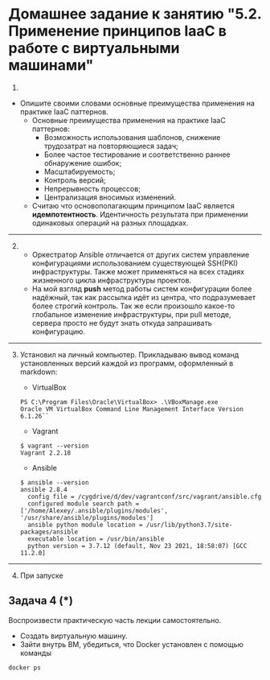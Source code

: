 
# Домашнее задание к занятию "5.2. Применение принципов IaaC в работе с виртуальными машинами"

1. 

- Опишите своими словами основные преимущества применения на практике IaaC паттернов.
  * Основные преимущества применения на практике IaaC паттернов:
    * Возможность использования шаблонов, снижение трудозатрат на повторяющиеся задач;
    * Более частое тестирование и соответственно раннее обнаружение ошибок;
    * Масштабируемость;
    * Контроль версий;
    * Непрерывность процессов;
    * Централизация вносимых изменений.
  * Считаю что основополагающим принципом IaaC является **идемпотентность**. Идентичность результата при применении одинаковых операций на разных площадках. 

---
2. 
    * Оркестратор Ansible отличается от других систем управление конфигурациями использованием существующей SSH(PKI) инфраструктуры. Также может применяться на всех стадиях жизненного цикла инфраструктуры проектов.
    * На мой взгляд **push** метод работы систем конфигурации более надёжный, так как рассылка идёт из центра, что подразумевает более строгий контроль. Так же если произошло какое-то глобальное изменение инфраструктуры, при pull методе, сервера просто не будут знать откуда запрашивать конфигурацию. 

---
3. Установил на личный компьютер. Прикладываю вывод команд установленных версий каждой из программ, оформленный в markdown:

   - VirtualBox
    ```commandline 
    PS C:\Program Files\Oracle\VirtualBox> .\VBoxManage.exe
    Oracle VM VirtualBox Command Line Management Interface Version 6.1.26`` 
    ```
   - Vagrant
    ```shell
    $ vagrant --version
    Vagrant 2.2.18
    ```
   - Ansible
    ```shell
    $ ansible --version
    ansible 2.8.4
      config file = /cygdrive/d/dev/vagrantconf/src/vagrant/ansible.cfg
      configured module search path = ['/home/Alexey/.ansible/plugins/modules', '/usr/share/ansible/plugins/modules']
      ansible python module location = /usr/lib/python3.7/site-packages/ansible
      executable location = /usr/bin/ansible
      python version = 3.7.12 (default, Nov 23 2021, 18:58:07) [GCC 11.2.0]
    ```
---
4. При запуске 
## Задача 4 (*)

Воспроизвести практическую часть лекции самостоятельно.

- Создать виртуальную машину.
- Зайти внутрь ВМ, убедиться, что Docker установлен с помощью команды
```
docker ps
```
